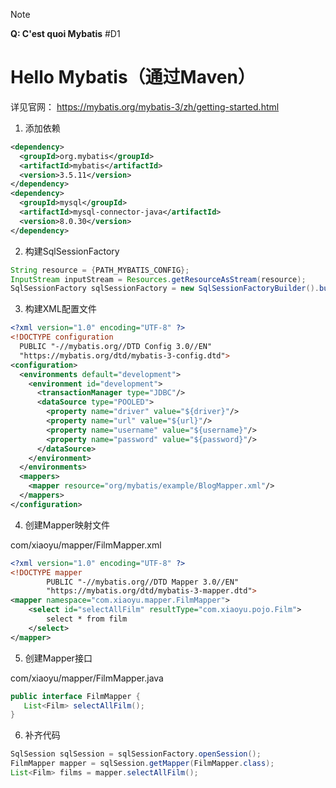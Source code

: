 
> [!note] 
> **Q: C'est quoi Mybatis** #D1 

# Hello Mybatis（通过Maven）

详见官网： https://mybatis.org/mybatis-3/zh/getting-started.html

1. 添加依赖

```xml
<dependency>  
  <groupId>org.mybatis</groupId>  
  <artifactId>mybatis</artifactId>  
  <version>3.5.11</version>  
</dependency>  
<dependency>  
  <groupId>mysql</groupId>  
  <artifactId>mysql-connector-java</artifactId>  
  <version>8.0.30</version>  
</dependency>
```

2. 构建SqlSessionFactory

```Java
String resource = {PATH_MYBATIS_CONFIG};
InputStream inputStream = Resources.getResourceAsStream(resource);
SqlSessionFactory sqlSessionFactory = new SqlSessionFactoryBuilder().build(inputStream);
```

3. 构建XML配置文件

```Xml
<?xml version="1.0" encoding="UTF-8" ?>
<!DOCTYPE configuration
  PUBLIC "-//mybatis.org//DTD Config 3.0//EN"
  "https://mybatis.org/dtd/mybatis-3-config.dtd">
<configuration>
  <environments default="development">
    <environment id="development">
      <transactionManager type="JDBC"/>
      <dataSource type="POOLED">
        <property name="driver" value="${driver}"/>
        <property name="url" value="${url}"/>
        <property name="username" value="${username}"/>
        <property name="password" value="${password}"/>
      </dataSource>
    </environment>
  </environments>
  <mappers>
    <mapper resource="org/mybatis/example/BlogMapper.xml"/>
  </mappers>
</configuration>
```

4. 创建Mapper映射文件

com/xiaoyu/mapper/FilmMapper.xml

```xml
<?xml version="1.0" encoding="UTF-8" ?>  
<!DOCTYPE mapper  
        PUBLIC "-//mybatis.org//DTD Mapper 3.0//EN"  
        "https://mybatis.org/dtd/mybatis-3-mapper.dtd">  
<mapper namespace="com.xiaoyu.mapper.FilmMapper">  
    <select id="selectAllFilm" resultType="com.xiaoyu.pojo.Film">  
        select * from film  
    </select>  
</mapper>
```


5. 创建Mapper接口

com/xiaoyu/mapper/FilmMapper.java

```Java
public interface FilmMapper {  
   List<Film> selectAllFilm();  
}
```

6. 补齐代码

```Java
SqlSession sqlSession = sqlSessionFactory.openSession();  
FilmMapper mapper = sqlSession.getMapper(FilmMapper.class);  
List<Film> films = mapper.selectAllFilm();
```

